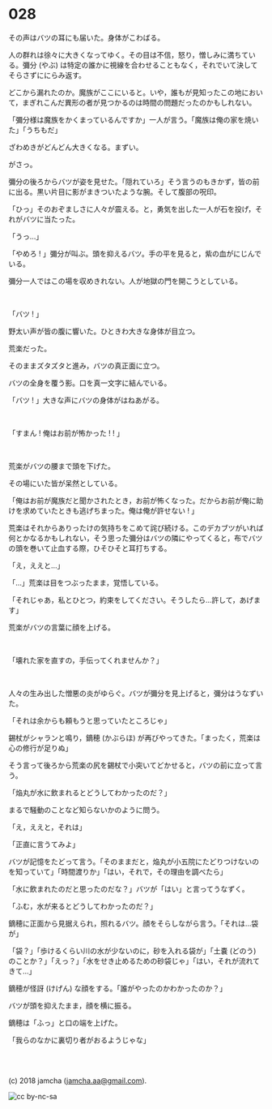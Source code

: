 

# 028

その声はバツの耳にも届いた。身体がこわばる。  

人の群れは徐々に大きくなってゆく。その目は不信，怒り，憎しみに満ちている。彌分 (やぶ) は特定の誰かに視線を合わせることもなく，それでいて決してそらさずににらみ返す。  

どこから漏れたのか。魔族がここにいると。いや，誰もが見知ったこの地において，まぎれこんだ異形の者が見つかるのは時間の問題だったのかもしれない。  

「彌分様は魔族をかくまっているんですか」一人が言う。「魔族は俺の家を焼いた」「うちもだ」  

ざわめきがどんどん大きくなる。まずい。  

がさっ。  

彌分の後ろからバツが姿を見せた。「隠れていろ」そう言うのもきかず，皆の前に出る。黒い片目に影がまきついたような腕。そして腹部の呪印。  

「ひっ」そのおぞましさに人々が震える。と，勇気を出した一人が石を投げ，それがバツに当たった。  

「うっ…」  

「やめろ ! 」彌分が叫ぶ。頭を抑えるバツ。手の平を見ると，紫の血がにじんでいる。  

彌分一人ではこの場を収めきれない。人が地獄の門を開こうとしている。  

<br>  

「バツ ! 」  

野太い声が皆の腹に響いた。ひときわ大きな身体が目立つ。  

荒楽だった。  

そのままズタズタと進み，バツの真正面に立つ。  

バツの全身を覆う影。口を真一文字に結んでいる。  

「バツ ! 」大きな声にバツの身体がはねあがる。  

<br>  

「すまん ! 俺はお前が怖かった ! ! 」  

<br>  

荒楽がバツの腰まで頭を下げた。  

その場にいた皆が呆然としている。  

「俺はお前が魔族だと聞かされたとき，お前が怖くなった。だからお前が俺に助けを求めていたときも逃げちまった。俺は俺が許せない ! 」  

荒楽はそれからありったけの気持ちをこめて詫び続ける。このデカブツがいれば何とかなるかもしれない，そう思った彌分はバツの隣にやってくると，布でバツの頭を巻いて止血する際，ひそひそと耳打ちする。  

「え，ええと…」  

「…」荒楽は目をつぶったまま，覚悟している。  

「それじゃあ，私とひとつ，約束をしてください。そうしたら…許して，あげます」  

荒楽がバツの言葉に顔を上げる。  

<br>  

「壊れた家を直すの，手伝ってくれませんか？」  

<br>  

人々の生み出した憎悪の炎がゆらぐ。バツが彌分を見上げると，彌分はうなずいた。  

「それは余からも頼もうと思っていたところじゃ」  

錫杖がシャランと鳴り，鏑穂 (かぶらほ) が再びやってきた。「まったく，荒楽は心の修行が足りぬ」  

そう言って後ろから荒楽の尻を錫杖で小突いてどかせると，バツの前に立って言う。  

「焔丸が水に飲まれるとどうしてわかったのだ？」  

まるで騒動のことなど知らないかのように問う。  

「え，ええと，それは」  

「正直に言うてみよ」  

バツが記憶をたどって言う。「そのままだと，焔丸が小五院にたどりつけないのを知っていて」「時間渡りか」「はい，それで，その理由を調べたら」  

「水に飲まれたのだと思ったのだな？」バツが「はい」と言ってうなずく。  

「ふむ，水が来るとどうしてわかったのだ？」  

鏑穂に正面から見据えられ，照れるバツ。顔をそらしながら言う。「それは…袋が」  

「袋？」「歩けるくらい川の水が少ないのに，砂を入れる袋が」「土嚢 (どのう) のことか？」「えっ？」「水をせき止めるための砂袋じゃ」「はい，それが流れてきて…」  

鏑穂が怪訝 (けげん) な顔をする。「誰がやったのかわかったのか？」  

バツが頭を抑えたまま，顔を横に振る。  

鏑穂は「ふっ」と口の端を上げた。  

「我らのなかに裏切り者がおるようじゃな」  

<br>  
<br>  

(c) 2018 jamcha (jamcha.aa@gmail.com).  

![cc by-nc-sa](https://i.creativecommons.org/l/by-nc-sa/4.0/88x31.png)  

